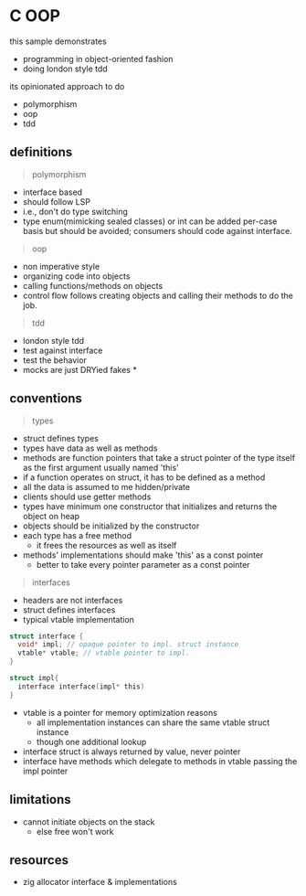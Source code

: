 # C OOP

this sample demonstrates

- programming in object-oriented fashion
- doing london style tdd

its opinionated approach to do

- polymorphism
- oop
- tdd

## definitions

> polymorphism

- interface based
- should follow LSP
- i.e., don't do type switching
- type enum(mimicking sealed classes) or int can be added per-case basis but should be avoided; consumers should code
  against interface.

> oop

- non imperative style
- organizing code into objects
- calling functions/methods on objects
- control flow follows creating objects and calling their methods to do the job.

> tdd

- london style tdd
- test against interface
- test the behavior
- mocks are just DRYied fakes \*

## conventions

> types

- struct defines types
- types have data as well as methods
- methods are function pointers that take a struct pointer of the type itself as the first argument usually named 'this'
- if a function operates on struct, it has to be defined as a method
- all the data is assumed to me hidden/private
- clients should use getter methods
- types have minimum one constructor that initializes and returns the object on heap
- objects should be initialized by the constructor
- each type has a free method
  - it frees the resources as well as itself
- methods' implementations should make 'this' as a const pointer
  - better to take every pointer parameter as a const pointer

> interfaces

- headers are not interfaces
- struct defines interfaces
- typical vtable implementation

```c
struct interface {
  void* impl; // opaque pointer to impl. struct instance
  vtable* vtable; // vtable pointer to impl.
}

struct impl{
  interface interface(impl* this)
}
```

- vtable is a pointer for memory optimization reasons
  - all implementation instances can share the same vtable struct instance
  - though one additional lookup
- interface struct is always returned by value, never pointer
- interface have methods which delegate to methods in vtable passing the impl pointer

## limitations

- cannot initiate objects on the stack
  - else free won't work

## resources

- zig allocator interface & implementations